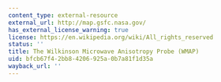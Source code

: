 ```yaml
---
content_type: external-resource
external_url: http://map.gsfc.nasa.gov/
has_external_license_warning: true
license: https://en.wikipedia.org/wiki/All_rights_reserved
status: ''
title: The Wilkinson Microwave Anisotropy Probe (WMAP)
uid: bfcb67f4-2bb8-4206-925a-0b7a81f1d35a
wayback_url: ''
---
```

